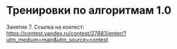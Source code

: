# Тренировки по алгоритмам 1.0
Занятие 7. Ссылка на контест: https://contest.yandex.ru/contest/27883/enter/?utm_medium=main&utm_source=contest

